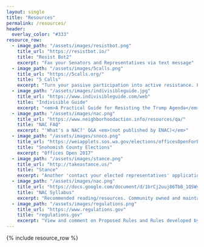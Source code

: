 ```yaml
---
layout: single
title: "Resources"
permalink: /resources/
header:
  overlay_color: "#333"
resource_row:
  - image_path: "/assets/images/resistbot.png"
    title_url: "https://resistbot.io/"
    title: "Resist Bot2"
    excerpt: "Fax your Senators and Representatives via text message"
  - image_path: "/assets/images/5calls.png"
    title_url: "https://5calls.org/"
    title: "5 Calls"
    excerpt: "Turn your passive participation into active resistance. Facebook likes and Twitter retweets can’t create the change you want to see. Calling your Government on the phone can. Use this app, spend 5 minutes, make 5 calls."
  - image_path: "/assets/images/indivisibleguide.jpg"
    title_url: "https://www.indivisibleguide.com/web"
    title: "Indivisible Guide"
    excerpt: "<em>A Practical Guide for Resisting the Trump Agenda</em><br/> Former congressional staffers reveal best practices for making Congress listen"
  - image_path: "/assets/images/nac.png"
    title_url: "https://www.neighborhoodaction.info/resources/qa/"
    title: "NAC FAQ"
    excerpt: "'What's a NAC?' Q&A <em>(not published by ENAC)</em>"
  - image_path: "/assets/images/snoco.png"
    title_url: "https://weiapplets.sos.wa.gov/elections/officesOpenForElection?countyCode=SN"
    title: "Snohomish County Elections"
    excerpt: "Offices Open 2017"
  - image_path: "/assets/images/stance.png"
    title_url: "http://takeastance.us/"
    title: "Stance"
    excerpt: "Another 'contact your elected representatives' application"
  - image_path: "/assets/images/nac.png"
    title_url: "https://docs.google.com/document/d/1brCj2uuj86TbB_1QSWyRosd5p8rzzjR3vlWQ2a3MT2A/pub"
    title: "NAC Syllabus"
    excerpt: "Recommended reading/resources. Community owned and maintained <em>(not published by ENAC)</em>"
  - image_path: "/assets/images/regulations.png"
    title_url: "https://www.regulations.gov"
    title: "regulations.gov"
    excerpt: "View and comment on Proposed Rules and Rules developed by executive and independent agencies of the Federal government"
---
```

{% include resource_row %}
